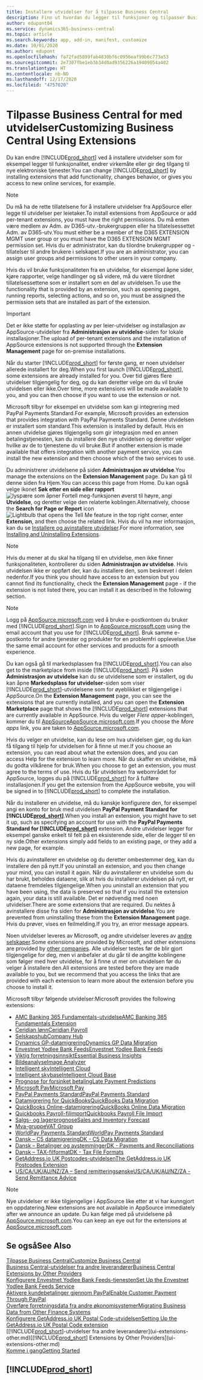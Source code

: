 ```yaml
---
title: Installere utvidelser for å tilpasse Business Central
description: Finn ut hvordan du legger til funksjoner og tilpasser Business Central ved å installere utvidelser.
author: edupont04
ms.service: dynamics365-business-central
ms.topic: article
ms.search.keywords: app, add-in, manifest, customize
ms.date: 10/01/2020
ms.author: edupont
ms.openlocfilehash: fa72fad5899fab4830bf6c0956eaf99b6c773a53
ms.sourcegitcommit: 2e7307fbe1eb3b34d0ad9356226a19409054a402
ms.translationtype: HT
ms.contentlocale: nb-NO
ms.lasthandoff: 12/17/2020
ms.locfileid: "4757020"
---
```

# <a name="customizing-business-central-using-extensions"></a><span data-ttu-id="d0559-103">Tilpasse Business Central for med utvidelser</span><span class="sxs-lookup"><span data-stu-id="d0559-103">Customizing Business Central Using Extensions</span></span>

<span data-ttu-id="d0559-104">Du kan endre [!INCLUDE[prod_short](includes/prod_short.md)] ved å installere utvidelser som for eksempel legger til funksjonalitet, endrer virkemåte eller gir deg tilgang til nye elektroniske tjenester.</span><span class="sxs-lookup"><span data-stu-id="d0559-104">You can change [!INCLUDE[prod_short](includes/prod_short.md)] by installing extensions that add functionality, changes behavior, or gives you access to new online services, for example.</span></span>

> [!NOTE]
> <span data-ttu-id="d0559-105">Du må ha de rette tillatelsene for å installere utvidelser fra AppSource eller legge til utvidelser per leietaker.</span><span class="sxs-lookup"><span data-stu-id="d0559-105">To install extensions from AppSource or add per-tenant extensions, you must have the right permissions.</span></span> <span data-ttu-id="d0559-106">Du må enten være medlem av Adm. av D365-utv.-brukergruppen eller ha tillatelsessettet Adm. av D365-utv.</span><span class="sxs-lookup"><span data-stu-id="d0559-106">You must either be a member of the D365 EXTENSION MGMT user group or you must have the D365 EXTENSION MGMT permission set.</span></span> <span data-ttu-id="d0559-107">Hvis du er administrator, kan du tilordne brukergrupper og -tillatelser til andre brukere i selskapet.</span><span class="sxs-lookup"><span data-stu-id="d0559-107">If you are an administrator, you can assign user groups and permissions to other users in your company.</span></span>

<span data-ttu-id="d0559-108">Hvis du vil bruke funksjonaliteten fra en utvidelse, for eksempel åpne sider, kjøre rapporter, velge handlinger og så videre, må du være tilordnet tillatelsessettene som er installert som en del av utvidelsen.</span><span class="sxs-lookup"><span data-stu-id="d0559-108">To use the functionality that is provided by an extension, such as opening pages, running reports, selecting actions, and so on, you must be assigned the permission sets that are installed as part of the extension.</span></span>

> [!IMPORTANT]  
> <span data-ttu-id="d0559-109">Det er ikke støtte for opplasting av per leier-utvidelser og installasjon av AppSource-utvidelser fra **Administrasjon av utvidelse**-siden for lokale installasjoner.</span><span class="sxs-lookup"><span data-stu-id="d0559-109">The upload of per-tenant extensions and the installation of AppSource extensions is not supported through the **Extension Management** page for on-premise installations.</span></span>

<span data-ttu-id="d0559-110">Når du starter [!INCLUDE[prod_short](includes/prod_short.md)] for første gang, er noen utvidelser allerede installert for deg.</span><span class="sxs-lookup"><span data-stu-id="d0559-110">When you first launch [!INCLUDE[prod_short](includes/prod_short.md)], some extensions are already installed for you.</span></span> <span data-ttu-id="d0559-111">Over tid gjøres flere utvidelser tilgjengelig for deg, og du kan deretter velge om du vil bruke utvidelsen eller ikke.</span><span class="sxs-lookup"><span data-stu-id="d0559-111">Over time, more extensions will be made available to you, and you can then choose if you want to use the extension or not.</span></span>

<span data-ttu-id="d0559-112">Microsoft tilbyr for eksempel en utvidelse som kan gi integrering med PayPal Payments Standard.</span><span class="sxs-lookup"><span data-stu-id="d0559-112">For example, Microsoft provides an extension that provides integration with PayPal Payments Standard.</span></span> <span data-ttu-id="d0559-113">Denne utvidelsen er installert som standard.</span><span class="sxs-lookup"><span data-stu-id="d0559-113">This extension is installed by default.</span></span>
<span data-ttu-id="d0559-114">Hvis en annen utvidelse gjøres tilgjengelig som gir integrasjon med en annen betalingstjenesten, kan du installere den nye utvidelsen og deretter velger hvilke av de to tjenestene du vil bruke.</span><span class="sxs-lookup"><span data-stu-id="d0559-114">But if another extension is made available that offers integration with another payment service, you can install the new extension and then choose which of the two services to use.</span></span>  

<span data-ttu-id="d0559-115">Du administrerer utvidelsene på siden **Administrasjon av utvidelse**.</span><span class="sxs-lookup"><span data-stu-id="d0559-115">You manage the extensions on the **Extension Management** page.</span></span> <span data-ttu-id="d0559-116">Du kan gå til denne siden fra Hjem.</span><span class="sxs-lookup"><span data-stu-id="d0559-116">You can access this page from Home.</span></span> <span data-ttu-id="d0559-117">Du kan også velge ikonet **Søk etter en side eller rapport** ![lyspære som åpner Fortell meg-funksjonen](media/ui-search/search_small.png "Fortell hva du vil gjøre") øverst til høyre, angi **Utvidelse**, og deretter velge den relaterte koblingen.</span><span class="sxs-lookup"><span data-stu-id="d0559-117">Alternatively, choose the **Search for Page or Report** icon ![Lightbulb that opens the Tell Me feature](media/ui-search/search_small.png "Tell me what you want to do") in the top right corner, enter **Extension**, and then choose the related link.</span></span> <span data-ttu-id="d0559-118">Hvis du vil ha mer informasjon, kan du se [Installere og avinstallere utvidelser](ui-extensions-install-uninstall.md).</span><span class="sxs-lookup"><span data-stu-id="d0559-118">For more information, see [Installing and Uninstalling Extensions](ui-extensions-install-uninstall.md).</span></span>

> [!NOTE]  
> <span data-ttu-id="d0559-119">Hvis du mener at du skal ha tilgang til en utvidelse, men ikke finner funksjonaliteten, kontrollerer du siden **Administrasjon av utvidelse**. Hvis utvidelsen ikke er oppført der, kan du installere den, som beskrevet i delen nedenfor.</span><span class="sxs-lookup"><span data-stu-id="d0559-119">If you think you should have access to an extension but you cannot find its functionality, check the **Extension Management** page - if the extension is not listed there, you can install it as described in the following section.</span></span>  

> [!NOTE]  
> <span data-ttu-id="d0559-120">Logg på [AppSource.microsoft.com](https://appsource.microsoft.com/) ved å bruke e-postkontoen du bruker med [!INCLUDE[prod_short](includes/prod_short.md)].</span><span class="sxs-lookup"><span data-stu-id="d0559-120">Sign in to [AppSource.microsoft.com](https://appsource.microsoft.com/) using the email account that you use for [!INCLUDE[prod_short](includes/prod_short.md)].</span></span> <span data-ttu-id="d0559-121">Bruk samme e-postkonto for andre tjenester og produkter for en problemfri opplevelse.</span><span class="sxs-lookup"><span data-stu-id="d0559-121">Use the same email account for other services and products for a smooth experience.</span></span>  

<span data-ttu-id="d0559-122">Du kan også gå til markedsplassen fra [!INCLUDE[prod_short](includes/prod_short.md)].</span><span class="sxs-lookup"><span data-stu-id="d0559-122">You can also get to the marketplace from inside [!INCLUDE[prod_short](includes/prod_short.md)].</span></span> <span data-ttu-id="d0559-123">På siden **Administrasjon av utvidelse** kan du se utvidelsene som er installert, og du kan åpne **Markedsplass for utvidelser**-siden som viser [!INCLUDE[prod_short](includes/prod_short.md)]-utvidelsene som for øyeblikket er tilgjengelige i AppSource.</span><span class="sxs-lookup"><span data-stu-id="d0559-123">On the **Extension Management** page, you can see the extensions that are currently installed, and you can open the **Extension Marketplace** page that shows the [!INCLUDE[prod_short](includes/prod_short.md)] extensions that are currently available in AppSource.</span></span> <span data-ttu-id="d0559-124">Hvis du velger *Flere apper*-koblingen, kommer du til [AppSourceAppSource.microsoft.com](https://appsource.microsoft.com/marketplace/apps?product=dynamics-365%3Bdynamics-365-business-central&page=1).</span><span class="sxs-lookup"><span data-stu-id="d0559-124">If you choose the *More apps* link, you are taken to [AppSource.microsoft.com](https://appsource.microsoft.com/marketplace/apps?product=dynamics-365%3Bdynamics-365-business-central&page=1).</span></span>  

<span data-ttu-id="d0559-125">Hvis du velger en utvidelse, kan du lese om hva utvidelsen gjør, og du kan få tilgang til hjelp for utvidelsen for å finne ut mer.</span><span class="sxs-lookup"><span data-stu-id="d0559-125">If you choose an extension, you can read about what the extension does, and you can access Help for the extension to learn more.</span></span> <span data-ttu-id="d0559-126">Når du skaffer en utvidelse, må du godta vilkårene for bruk.</span><span class="sxs-lookup"><span data-stu-id="d0559-126">When you choose to get an extension, you must agree to the terms of use.</span></span> <span data-ttu-id="d0559-127">Hvis du får utvidelsen fra webområdet for AppSource, logges du på [!INCLUDE[prod_short](includes/prod_short.md)] for å fullføre installasjonen.</span><span class="sxs-lookup"><span data-stu-id="d0559-127">If you get the extension from the AppSource website, you will be signed in to [!INCLUDE[prod_short](includes/prod_short.md)] to complete the installation.</span></span>  

<span data-ttu-id="d0559-128">Når du installerer en utvidelse, må du kanskje konfigurere den, for eksempel angi en konto for bruk med utvidelsen **PayPal Payment Standard for [!INCLUDE[prod_short](includes/prod_short.md)]**.</span><span class="sxs-lookup"><span data-stu-id="d0559-128">When you install an extension, you might have to set it up, such as specifying an account for use with the **PayPal Payments Standard for [!INCLUDE[prod_short](includes/prod_short.md)]** extension.</span></span>
<span data-ttu-id="d0559-129">Andre utvidelser legger for eksempel ganske enkelt til felt på en eksisterende side, eller de legger til en ny side.</span><span class="sxs-lookup"><span data-stu-id="d0559-129">Other extensions simply add fields to an existing page, or they add a new page, for example.</span></span>   

<span data-ttu-id="d0559-130">Hvis du avinstallerer en utvidelse og du deretter ombestemmer deg, kan du installere den på nytt.</span><span class="sxs-lookup"><span data-stu-id="d0559-130">If you uninstall an extension, and you then change your mind, you can install it again.</span></span> <span data-ttu-id="d0559-131">Når du avinstallerer en utvidelse som du har brukt, beholdes dataene, slik at hvis du installerer utvidelsen på nytt, er dataene fremdeles tilgjengelige.</span><span class="sxs-lookup"><span data-stu-id="d0559-131">When you uninstall an extension that you have been using, the data is preserved so that if you install the extension again, your data is still available.</span></span> <span data-ttu-id="d0559-132">Det er nødvendig med noen utvidelser.</span><span class="sxs-lookup"><span data-stu-id="d0559-132">There are some extensions that are required.</span></span> <span data-ttu-id="d0559-133">Du nektes å avinstallere disse fra siden for **Administrasjon av utvidelse**.</span><span class="sxs-lookup"><span data-stu-id="d0559-133">You are prevented from uninstalling these from the **Extension Management** page.</span></span> <span data-ttu-id="d0559-134">Hvis du prøver, vises en feilmelding.</span><span class="sxs-lookup"><span data-stu-id="d0559-134">If you try, an error message appears.</span></span>  

<span data-ttu-id="d0559-135">Noen utvidelser leveres av Microsoft, og andre utvidelser leveres av [andre selskaper](ui-extensions-other.md).</span><span class="sxs-lookup"><span data-stu-id="d0559-135">Some extensions are provided by Microsoft, and other extensions are provided by [other companies](ui-extensions-other.md).</span></span> <span data-ttu-id="d0559-136">Alle utvidelser testes før de blir gjort tilgjengelige for deg, men vi anbefaler at du går til de angitte koblingene som følger med hver utvidelse, for å finne ut mer om utvidelsen før du velger å installere den.</span><span class="sxs-lookup"><span data-stu-id="d0559-136">All extensions are tested before they are made available to you, but we recommend that you access the links that are provided with each extension to learn more about the extension before you choose to install it.</span></span>  

<span data-ttu-id="d0559-137">Microsoft tilbyr følgende utvidelser:</span><span class="sxs-lookup"><span data-stu-id="d0559-137">Microsoft provides the following extensions:</span></span>  

* [<span data-ttu-id="d0559-138">AMC Banking 365 Fundamentals-utvidelse</span><span class="sxs-lookup"><span data-stu-id="d0559-138">AMC Banking 365 Fundamentals Extension</span></span>](ui-extensions-amc-banking.md)
* [<span data-ttu-id="d0559-139">Ceridian lønn</span><span class="sxs-lookup"><span data-stu-id="d0559-139">Ceridian Payroll</span></span>](ui-extensions-ceridian-payroll.md)
* [<span data-ttu-id="d0559-140">Selskapshub</span><span class="sxs-lookup"><span data-stu-id="d0559-140">Company Hub</span></span>](ui-extensions-company-hub.md)  
* [<span data-ttu-id="d0559-141">Dynamics GP-datamigrering</span><span class="sxs-lookup"><span data-stu-id="d0559-141">Dynamics GP Data Migration</span></span>](ui-extensions-dynamicsgp-data-migration.md)
* [<span data-ttu-id="d0559-142">Envestnet Yodlee Bank Feeds</span><span class="sxs-lookup"><span data-stu-id="d0559-142">Envestnet Yodlee Bank Feeds</span></span>](ui-extensions-yodlee-bank-feeds.md)
* [<span data-ttu-id="d0559-143">Viktig forretningsinnsikt</span><span class="sxs-lookup"><span data-stu-id="d0559-143">Essential Business Insights</span></span>](ui-extensions-essential-business-insights.md)
* [<span data-ttu-id="d0559-144">Bildeanalyse</span><span class="sxs-lookup"><span data-stu-id="d0559-144">Image Analyzer</span></span>](ui-extensions-image-analyzer.md)
* [<span data-ttu-id="d0559-145">Intelligent sky</span><span class="sxs-lookup"><span data-stu-id="d0559-145">Intelligent Cloud</span></span>](ui-extensions-data-replication.md)
* [<span data-ttu-id="d0559-146">Intelligent skybase</span><span class="sxs-lookup"><span data-stu-id="d0559-146">Intelligent Cloud Base</span></span>](ui-extensions-intelligent-cloud.md)  
* [<span data-ttu-id="d0559-147">Prognose for forsinket betaling</span><span class="sxs-lookup"><span data-stu-id="d0559-147">Late Payment Predictions</span></span>](ui-extensions-late-payment-prediction.md)
* [<span data-ttu-id="d0559-148">Microsoft Pay</span><span class="sxs-lookup"><span data-stu-id="d0559-148">Microsoft Pay</span></span>](ui-extensions-microsoft-pay-payments.md)
* [<span data-ttu-id="d0559-149">PayPal Payments Standard</span><span class="sxs-lookup"><span data-stu-id="d0559-149">PayPal Payments Standard</span></span>](ui-extensions-paypal-payments-standard.md)
* [<span data-ttu-id="d0559-150">Datamigrering for QuickBooks</span><span class="sxs-lookup"><span data-stu-id="d0559-150">QuickBooks Data Migration</span></span>](ui-extensions-quickbooks-data-migration.md)
* [<span data-ttu-id="d0559-151">QuickBooks Online-datamigrering</span><span class="sxs-lookup"><span data-stu-id="d0559-151">QuickBooks Online Data Migration</span></span>](ui-extensions-quickbooks-online-data-migration.md)
* [<span data-ttu-id="d0559-152">Quickbooks Payroll-filimport</span><span class="sxs-lookup"><span data-stu-id="d0559-152">Quickbooks Payroll File Import</span></span>](ui-extensions-quickbooks-payroll.md)
* [<span data-ttu-id="d0559-153">Salgs- og lagerprognose</span><span class="sxs-lookup"><span data-stu-id="d0559-153">Sales and Inventory Forecast</span></span>](ui-extensions-sales-forecast.md)
* [<span data-ttu-id="d0559-154">Mva-gruppe</span><span class="sxs-lookup"><span data-stu-id="d0559-154">VAT Group</span></span>](ui-extensions-vat-group.md)
* [<span data-ttu-id="d0559-155">WorldPay Payments Standard</span><span class="sxs-lookup"><span data-stu-id="d0559-155">WorldPay Payments Standard</span></span>](ui-extensions-worldpay-payments-standard.md)
* [<span data-ttu-id="d0559-156">Dansk – C5 datamigrering</span><span class="sxs-lookup"><span data-stu-id="d0559-156">DK - C5 Data Migration</span></span>](ui-extensions-c5-data-migration.md)
* [<span data-ttu-id="d0559-157">Dansk – Betalinger og avstemminger</span><span class="sxs-lookup"><span data-stu-id="d0559-157">DK - Payments and Reconciliations</span></span>](ui-extensions-payments-reconciliation-formats-dk.md)
* [<span data-ttu-id="d0559-158">Dansk – TAX-filformat</span><span class="sxs-lookup"><span data-stu-id="d0559-158">DK - Tax File Formats</span></span>](ui-extensions-tax-file-formats-dk.md)
* [<span data-ttu-id="d0559-159">GetAddress.io UK Postcodes-utvidelsen</span><span class="sxs-lookup"><span data-stu-id="d0559-159">The GetAddress.io UK Postcodes Extension</span></span>](LocalFunctionality/UnitedKingdom/ui-extensions-getaddressio.md)  
* [<span data-ttu-id="d0559-160">US/CA/UK/AU/NZ/ZA – Send remitteringsønske</span><span class="sxs-lookup"><span data-stu-id="d0559-160">US/CA/UK/AU/NZ/ZA - Send Remittance Advice</span></span>](ui-extensions-send-remittance-advice.md)

> [!NOTE]  
> <span data-ttu-id="d0559-161">Nye utvidelser er ikke tilgjengelige i AppSource like etter at vi har kunngjort en oppdatering.</span><span class="sxs-lookup"><span data-stu-id="d0559-161">New extensions are not available in AppSource immediately after we announce an update.</span></span> <span data-ttu-id="d0559-162">Du kan følge med på utvidelsene på [AppSource.microsoft.com](https://appsource.microsoft.com/marketplace/apps?product=dynamics-365%3Bdynamics-365-business-central&page=1).</span><span class="sxs-lookup"><span data-stu-id="d0559-162">You can keep an eye out for the extensions at [AppSource.microsoft.com](https://appsource.microsoft.com/marketplace/apps?product=dynamics-365%3Bdynamics-365-business-central&page=1).</span></span>

## <a name="see-also"></a><span data-ttu-id="d0559-163">Se også</span><span class="sxs-lookup"><span data-stu-id="d0559-163">See Also</span></span>

[<span data-ttu-id="d0559-164">Tilpasse Business Central</span><span class="sxs-lookup"><span data-stu-id="d0559-164">Customize Business Central</span></span>](ui-customizing-overview.md)  
[<span data-ttu-id="d0559-165">Business Central-utvidelser fra andre leverandører</span><span class="sxs-lookup"><span data-stu-id="d0559-165">Business Central Extensions by Other Providers</span></span>](ui-extensions-other.md)  
[<span data-ttu-id="d0559-166">Konfigurere Envestnet Yodlee Bank Feeds-tjenesten</span><span class="sxs-lookup"><span data-stu-id="d0559-166">Set Up the Envestnet Yodlee Bank Feeds Service</span></span>](bank-how-setup-bank-statement-service.md)  
[<span data-ttu-id="d0559-167">Aktivere kundebetalinger gjennom PayPal</span><span class="sxs-lookup"><span data-stu-id="d0559-167">Enable Customer Payment Through PayPal</span></span>](sales-how-enable-payment-service-extensions.md)  
[<span data-ttu-id="d0559-168">Overføre forretningsdata fra andre økonomisystemer</span><span class="sxs-lookup"><span data-stu-id="d0559-168">Migrating Business Data from Other Finance Systems</span></span>](across-import-data-configuration-packages.md)  
[<span data-ttu-id="d0559-169">Konfigurere GetAddress.io UK Postal Code-utvidelsen</span><span class="sxs-lookup"><span data-stu-id="d0559-169">Setting Up the GetAddress.io UK Postal Code extension</span></span>](LocalFunctionality/UnitedKingdom/uk-setup-postal-code-service.md)  
<span data-ttu-id="d0559-170">[[!INCLUDE[prod_short](includes/prod_short.md)]-utvidelser fra andre leverandører](ui-extensions-other.md)</span><span class="sxs-lookup"><span data-stu-id="d0559-170">[[!INCLUDE[prod_short](includes/prod_short.md)] Extensions by Other Providers](ui-extensions-other.md)</span></span>  
[<span data-ttu-id="d0559-171">Komme i gang</span><span class="sxs-lookup"><span data-stu-id="d0559-171">Getting Started</span></span>](product-get-started.md)  

## [!INCLUDE[prod_short](includes/free_trial_md.md)]  
